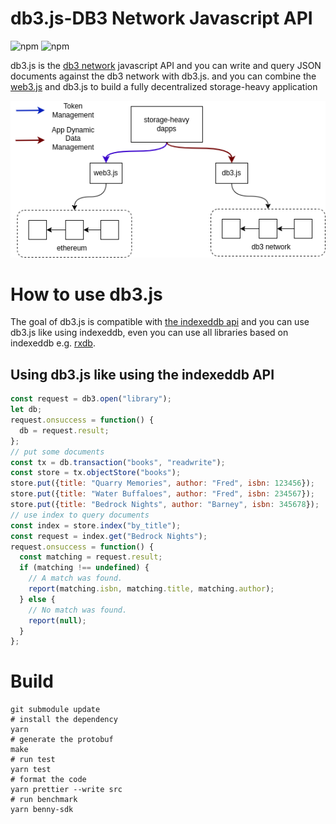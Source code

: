 # db3.js-DB3 Network Javascript API

![npm](https://img.shields.io/npm/v/db3js?style=flat-square)
![npm](https://img.shields.io/npm/dw/db3js?style=flat-square)

db3.js is the [db3 network](https://github.com/dbpunk-labs/db3) javascript API and you can write and query JSON documents against the db3 network with db3.js.
and you can combine the [web3.js](https://github.com/web3/web3.js) and db3.js to build a fully decentralized storage-heavy application

![why](./images/whydb3js.png)

# How to use db3.js

The goal of db3.js is compatible with [the indexeddb api](https://www.w3.org/TR/IndexedDB/) and you can use db3.js like using indexeddb, even you can use all libraries based on indexeddb e.g. [rxdb](https://github.com/pubkey/rxdb). 

## Using db3.js like using the indexeddb API

```javascript
const request = db3.open("library");
let db;
request.onsuccess = function() {
  db = request.result;
};
// put some documents
const tx = db.transaction("books", "readwrite");
const store = tx.objectStore("books");
store.put({title: "Quarry Memories", author: "Fred", isbn: 123456});
store.put({title: "Water Buffaloes", author: "Fred", isbn: 234567});
store.put({title: "Bedrock Nights", author: "Barney", isbn: 345678});
// use index to query documents
const index = store.index("by_title");
const request = index.get("Bedrock Nights");
request.onsuccess = function() {
  const matching = request.result;
  if (matching !== undefined) {
    // A match was found.
    report(matching.isbn, matching.title, matching.author);
  } else {
    // No match was found.
    report(null);
  }
};
```

# Build

```shell
git submodule update
# install the dependency
yarn
# generate the protobuf
make
# run test
yarn test
# format the code
yarn prettier --write src
# run benchmark
yarn benny-sdk
```
